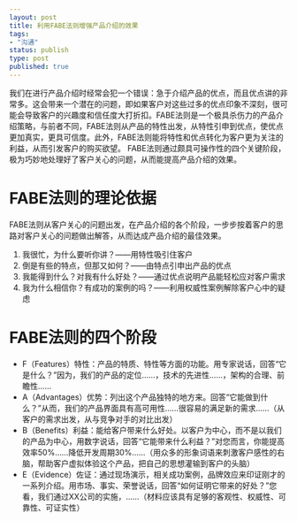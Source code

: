 ```yaml
--- 
layout: post
title: 利用FABE法则增强产品介绍的效果
tags: 
- "沟通"
status: publish
type: post
published: true
---
```

我们在进行产品介绍时经常会犯一个错误：急于介绍产品的优点，而且优点讲的非常多。这会带来一个潜在的问题，即如果客户对这些过多的优点印象不深刻，很可能会导致客户的兴趣度和信任度大打折扣。FABE法则是一个极具杀伤力的产品介绍策略，与前者不同，FABE法则从产品的特性出发，从特性引申到优点，使优点更加真实，更具可信度。此外，FABE法则能将特性和优点转化为客户更为关注的利益，从而引发客户的购买欲望。 FABE法则通过颇具可操作性的四个关键阶段，极为巧妙地处理好了客户关心的问题，从而能提高产品介绍的效果。

<h1>FABE法则的理论依据</h1>

FABE法则从客户关心的问题出发，在产品介绍的各个阶段，一步步按着客户的思路对客户关心的问题做出解答，从而达成产品介绍的最佳效果。
<ol>
	<li>我很忙，为什么要听你讲？——用特性吸引住客户</li>
	<li>倒是有些的特点，但那又如何？——由特点引申出产品的优点</li>
	<li>我能得到什么？对我有什么好处？——通过优点说明产品能轻松应对客户需求</li>
	<li>我为什么相信你？有成功的案例的吗？——利用权威性案例解除客户心中的疑虑</li>
</ol>

<h1>FABE法则的四个阶段</h1>
<ul>
	<li>F（Features）特性：产品的特质、特性等方面的功能。用专家说话，回答“它是什么？”因为，我们的产品的定位……，技术的先进性……，架构的合理、前瞻性……</li>
	<li>A（Advantages）优势：列出这个产品独特的地方来。回答“它能做到什么？”从而，我们的产品界面具有高可用性……很容易的满足新的需求……（从客户的需求出发，从与竞争对手的对比出发）</li>
	<li>B（Benefits）利益：能给客户带来什么好处。以客户为中心，而不是以我们的产品为中心，用数字说话，回答“它能带来什么利益？”对您而言，你能提高效率50%……降低开发周期30%……（用众多的形象词语来刺激客户感性的右脑，帮助客户虚拟体验这个产品，把自己的思想灌输到客户的头脑）</li>
	<li>E（Evidence）佐证：通过现场演示，相关成功案例，品牌效应来印证刚才的一系列介绍。用市场、事实、荣誉说话，回答“如何证明它带来的好处？”您看，我们通过XX公司的实施，……（材料应该具有足够的客观性、权威性、可靠性、可证实性）</li>
</ul>